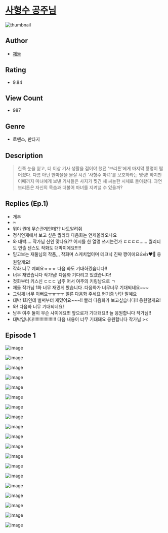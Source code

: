 # [사형수 공주님](https://comic.naver.com/challenge/list?titleId=810000)
![thumbnail](https://image-comic.pstatic.net/user_contents_data/challenge_comic/2023/05/23/364827/upload_3978991166543049058_480x623.jpeg)

## Author
- [재둘](https://comic.naver.com/artistTitle?id=364827)

## Rating
- 9.84

## View Count
- 987

## Genre
- 로맨스, 판타지

## Description
> 한쪽 눈을 잃고, 더 이상 기사 생활을 접어야 했던 '브리튼'에게 마지막 황명이 떨어졌다. 다름 아닌 한마을을 몰살 시킨 '사형수 마녀'를 보호하라는 명령! 하지만 이때까지 마녀에게 보낸 기사들은 사지가 찢긴 채 싸늘한 시체로 돌아왔다. 과연 브리튼은 자신의 목숨과 더불어 마녀를 지켜낼 수 있을까?

## Replies (Ep.1)
- 개추
- ෆ
- 뭐야 뭔데 무슨관계인데?? 나도알려줘
- 정식연재에서 보고 싶은 퀄리티 다음화는 언제올라오나요
- 와 대박.... 작가님 신인 맞나요?? 어시를 한 열명 쓰시는건가 ㄷㄷㄷㄷ...... 퀄리티도 연출 센스도 작화도 대박이에요!!!!!
- 믿고보는 재둘님의 작품,,, 작화며 스케치업이며 테크닉 진쨔 짱이에요👍👍❤️‍🔥 응원할게요!
- 작화 너무 예뻐요ㅠㅠㅠ 다음 화도 기대하겠습니다!!
- 너무 재밌습니다 작가님! 다음화 기다리고 있겠습니다!
- 첫화부터 키스신 ㄷㄷㄷ 남주 어서 여주의 키링남으로 ㄱ
- 재둘 작가님 1화 너무 재밌게 봤습니다 .다음화가 너무너무 기대되네요~~~
- 그림체 너무 이뻐요ㅜㅠㅜㅜ 얼른 다음화 주세요 현기증 난단 말예요
- 대박 1화인데 벌써부터 재밌어요~~~!! 빨리 다음화가 보고싶습니다!! 응원할게요!
- 와! 다음화 너무 기대되네요!
- 남주 여주 둘이 무슨 사이에요!!! 앞으로가 기대돼요!! 늘 응원합니다 작가님!!
- 대박입니다!!!!!!!!!!!!!!!!!! 다음 내용이 너무 기대돼요 응원합니다 작가님 ><

## Episode 1
![image](https://image-comic.pstatic.net/user_contents_data/challenge_comic/2023/05/23/364827/upload_3905527099483697761.jpeg)

![image](https://image-comic.pstatic.net/user_contents_data/challenge_comic/2023/05/23/364827/upload_7076620892144547122.jpeg)

![image](https://image-comic.pstatic.net/user_contents_data/challenge_comic/2023/05/23/364827/upload_7306072467627587685.jpeg)

![image](https://image-comic.pstatic.net/user_contents_data/challenge_comic/2023/05/23/364827/upload_3558794998771693620.jpeg)

![image](https://image-comic.pstatic.net/user_contents_data/challenge_comic/2023/05/23/364827/upload_7219944436126869093.jpeg)

![image](https://image-comic.pstatic.net/user_contents_data/challenge_comic/2023/05/23/364827/upload_7004849171112997987.jpeg)

![image](https://image-comic.pstatic.net/user_contents_data/challenge_comic/2023/05/23/364827/upload_3904682690992222307.jpeg)

![image](https://image-comic.pstatic.net/user_contents_data/challenge_comic/2023/05/23/364827/upload_3847589626221180472.jpeg)

![image](https://image-comic.pstatic.net/user_contents_data/challenge_comic/2023/05/23/364827/upload_3472894549095298101.jpeg)

![image](https://image-comic.pstatic.net/user_contents_data/challenge_comic/2023/05/23/364827/upload_7148676493347927860.jpeg)

![image](https://image-comic.pstatic.net/user_contents_data/challenge_comic/2023/05/23/364827/upload_7076899073650407526.jpeg)

![image](https://image-comic.pstatic.net/user_contents_data/challenge_comic/2023/05/23/364827/upload_7221861971500740913.jpeg)

![image](https://image-comic.pstatic.net/user_contents_data/challenge_comic/2023/05/23/364827/upload_4121414030079900005.jpeg)

![image](https://image-comic.pstatic.net/user_contents_data/challenge_comic/2023/05/23/364827/upload_7234531652597528370.jpeg)

![image](https://image-comic.pstatic.net/user_contents_data/challenge_comic/2023/05/23/364827/upload_3905521622658857273.jpeg)

![image](https://image-comic.pstatic.net/user_contents_data/challenge_comic/2023/05/23/364827/upload_4049070734850602549.jpeg)

![image](https://image-comic.pstatic.net/user_contents_data/challenge_comic/2023/05/23/364827/upload_3847536871151318329.jpeg)

![image](https://image-comic.pstatic.net/user_contents_data/challenge_comic/2023/05/23/364827/upload_3689635796708712752.jpeg)

![image](https://image-comic.pstatic.net/user_contents_data/challenge_comic/2023/05/23/364827/upload_3978144353547084856.jpeg)
